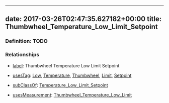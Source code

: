 
---
date: 2017-03-26T02:47:35.627182+00:00
title: Thumbwheel_Temperature_Low_Limit_Setpoint
---
### Definition: TODO

### Relationships

* [label](http://www.w3.org/2000/01/rdf-schema#label): Thumbwheel Temperature Low Limit Setpoint

* [usesTag](https://brickschema.org/schema/1.0/BrickFrame#usesTag): [Low](https://brickschema.org/schema/1.0/BrickTag#Low), [Temperature](https://brickschema.org/schema/1.0/BrickTag#Temperature), [Thumbwheel](https://brickschema.org/schema/1.0/BrickTag#Thumbwheel), [Limit](https://brickschema.org/schema/1.0/BrickTag#Limit), [Setpoint](https://brickschema.org/schema/1.0/BrickTag#Setpoint)

* [subClassOf](http://www.w3.org/2000/01/rdf-schema#subClassOf): [Temperature_Low_Limit_Setpoint](https://brickschema.org/schema/1.0/Brick#Temperature_Low_Limit_Setpoint)

* [usesMeasurement](https://brickschema.org/schema/1.0/BrickFrame#usesMeasurement): [Thumbwheel_Temperature_Low_Limit](https://brickschema.org/schema/1.0/Brick#Thumbwheel_Temperature_Low_Limit)
